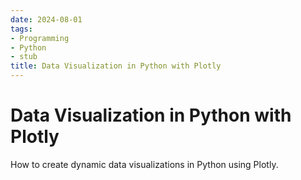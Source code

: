 ```yaml
---
date: 2024-08-01
tags:
- Programming
- Python
- stub
title: Data Visualization in Python with Plotly
---
```


# Data Visualization in Python with Plotly

How to create dynamic data visualizations in Python using Plotly.
